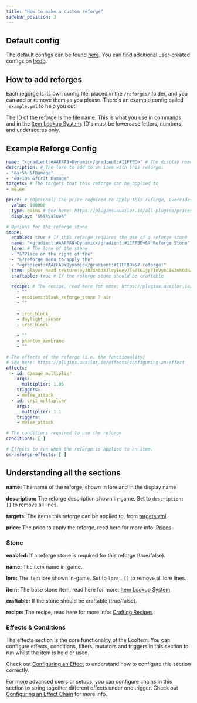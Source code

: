 ```yaml
---
title: "How to make a custom reforge"
sidebar_position: 3
---
```


## Default config
The default configs can be found [here](https://github.com/Auxilor/Reforges/tree/master/eco-core/core-plugin/src/main/resources/reforges).
You can find additional user-created configs on [lrcdb](https://lrcdb.auxilor.io/).

## How to add reforges
Each regorge is its own config file, placed in the `/reforges/` folder, and you can add or remove them as you please. There's an example config called `_example.yml` to help you out!

The ID of the reforge is the file name. This is what you use in commands and in the [Item Lookup System](https://plugins.auxilor.io/all-plugins/the-item-lookup-system).
ID's must be lowercase letters, numbers, and underscores only.

## Example Reforge Config

```yaml
name: "<gradient:#AAFFA9>Dynamic</gradient:#11FFBD>" # The display name for the reforge
description: # The lore to add to an item with this reforge:
- "&a+5% &fDamage"
- "&a+10% &fCrit Damage"
targets: # The targets that this reforge can be applied to
- melee

price: # (Optional) The price required to apply this reforge, overrides the default reforge price
  value: 100000
  type: coins # See here: https://plugins.auxilor.io/all-plugins/prices
  display: "&6$%value%"

# Options for the reforge stone
stone:
  enabled: true # If this reforge requires the use of a reforge stone
  name: "<gradient:#AAFFA9>Dynamic</gradient:#11FFBD>&f Reforge Stone" # The display name of the stone
  lore: # The lore of the stone
  - "&7Place on the right of the"
  - "&7reforge menu to apply the"
  - "<gradient:#AAFFA9>Dynamic</gradient:#11FFBD>&7 reforge!"
  item: player_head texture:eyJ0ZXh0dXJlcyI6eyJTS0lOIjp7InVybCI6Imh0dHA6Ly90ZXh0dXJlcy5taW5lY3JhZnQubmV0L3RleHR1cmUvMmM0YTY1YzY4OWIyZDM2NDA5MTAwYTYwYzJhYjhkM2QwYTY3Y2U5NGVlYTNjMWY3YWM5NzRmZDg5MzU2OGI1ZCJ9fX0=
  craftable: true # If the reforge stone should be craftable

  recipe: # The recipe, read here for more: https://plugins.auxilor.io/all-plugins/the-item-lookup-system#crafting-recipes
    - ""
    - ecoitems:blank_reforge_stone ? air
    - ""
  
    - iron_block
    - daylight_sensor
    - iron_block
  
    - ""
    - phantom_membrane
    - ""

# The effects of the reforge (i.e. the functionality)
# See here: https://plugins.auxilor.io/effects/configuring-an-effect
effects:
  - id: damage_multiplier
    args:
      multiplier: 1.05
    triggers:
    - melee_attack
  - id: crit_multiplier
    args:
      multiplier: 1.1
    triggers:
    - melee_attack

# The conditions required to use the reforge
conditions: [ ]

# Effects to run when the reforge is applied to an item.
on-reforge-effects: [ ]
```

## Understanding all the sections

**name:** The name of the reforge, shown in lore and in the display name

**description:** The reforge description shown in-game. Set to `description: []` to remove all lines.

**targets:** The items this reforge can be applied to, from [targets.yml](https://github.com/Auxilor/Reforges/blob/master/eco-core/core-plugin/src/main/resources/target.yml).

**price:** The price to apply the reforge, read here for more info: [Prices](https://plugins.auxilor.io/all-plugins/prices)
### Stone

**enabled:** If a reforge stone is required for this reforge (true/false).

**name:** The item name in-game.

**lore:** The item lore shown in-game. Set to `lore: []` to remove all lore lines.

**item:** The base stone item, read here for more: [Item Lookup System](https://plugins.auxilor.io/all-plugins/the-item-lookup-system).

**craftable:** If the stone should be craftable (true/false).

**recipe:** The recipe, read here for more info: [Crafting Recipes](https://plugins.auxilor.io/all-plugins/the-item-lookup-system#crafting-recipes)

### Effects & Conditions

The effects section is the core functionality of the EcoItem. You can configure effects, conditions, filters, mutators and triggers in this section to run whilst the item is held or used.

Check out [Configuring an Effect](https://plugins.auxilor.io/effects/configuring-an-effect) to understand how to configure this section correctly.

For more advanced users or setups, you can configure chains in this section to string together different effects under one trigger. Check out [Configuring an Effect Chain](https://plugins.auxilor.io/effects/configuring-a-chain) for more info.

